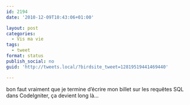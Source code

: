 ```yaml
---
id: 2194
date: '2010-12-09T10:43:06+01:00'

layout: post
categories:
  - Vis ma vie
tags:
  - tweet
format: status
publish_social: no
guid: 'http://tweets.local/?birdsite_tweet=12819519441469440'

---
```


bon faut vraiment que je termine d’écrire mon billet sur les requêtes SQL dans CodeIgniter, ça devient long là…